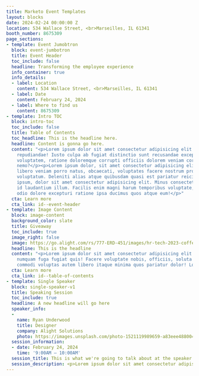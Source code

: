 ```yaml
---
title: Marketo Event Templates
layout: blocks
date: 2024-02-24 00:00:00 Z
location: 534 Wallace Street, <br>Marseilles, IL 61341
booth_number: 8675309
page_sections:
- template: Event Jumobtron
  block: event-jumbotron
  title: Event Header
  toc_include: false
  headline: Transforming the employee experience
  info_container: true
  info_details:
  - label: Location
    content: 534 Wallace Street, <br>Marseilles, IL 61341
  - label: Date
    content: February 24, 2024
  - label: Where to find us
    content: 8675309
- template: Intro TOC
  block: intro-toc
  toc_include: false
  title: Table of Contents
  toc_headline: This is the headline here.
  headline: Content is gonna go here.
  content: "<p>Lorem ipsum dolor sit amet consectetur adipisicing elit. Vel, tenetur
    repudiandae! Iusto culpa ab fugiat distinctio sunt recusandae excepturi soluta
    voluptatem, ratione doloremque corrupti officiis dolorem veniam corporis error
    nemo?</p><p>Lorem ipsum dolor, sit amet consectetur adipisicing elit. Odio dolor
    libero veniam porro natus, obcaecati, voluptates facere nostrum provident iste
    voluptatum. Deleniti alias atque quibusdam quasi est pariatur reiciendis vel.</p><p>Lorem
    ipsum, dolor sit amet consectetur adipisicing elit. Minus consectetur perspiciatis
    id laudantium illum. Facilis enim magni harum temporibus voluptate, consequuntur,
    odio dolore excepturi ratione ipsa ducimus quos atque eum!</p>"
  cta: Learn more
  cta_link: id--event-header
- template: Image Content
  block: image-content
  background_color: slate
  title: Giveaway
  toc_include: true
  image_right: false
  image: https://go.alight.com/rs/777-ERD-451/images/hr-tech-2023-coffee-photo.jpg
  headline: This is the headline
  content: "<p>Lorem ipsum dolor sit amet consectetur adipisicing elit. Autem quo
    numquam fuga fugiat quis! Facere voluptate nobis, officiis, soluta ducimus ad,
    commodi voluptas autem libero itaque minima quos pariatur dolor! Lorem ipsum dolor sit amet consectetur adipisicing elit. Autem quo numquam fuga fugiat quis!</p>"
  cta: Learn more
  cta_link: id--table-of-contents
- template: Single Speaker
  block: single-speaker-v1
  title: Speaking Session
  toc_include: true
  headline: A new headline will go here
  speaker_info:
  - 
    name: Ryan Underwood
    title: Designer
    company: Alight Solutions
    photo: https://images.unsplash.com/photo-1521119989659-a83eee488004?q=80&w=3423&auto=format&fit=crop&ixlib=rb-4.0.3&ixid=M3wxMjA3fDB8MHxwaG90by1wYWdlfHx8fGVufDB8fHx8fA%3D%3D
  session_information:
  - date: February 24, 2024
    time: '9:00AM — 10:00AM'
  session_title: This is what we're going to talk about at the speaker session
  session_description: <p>Lorem ipsum dolor sit amet consectetur adipisicing elit. Autem quo numquam fuga fugiat quis! Facere voluptate nobis, officiis, soluta ducimus ad, commodi voluptas autem libero itaque minima quos pariatur dolor! Lorem ipsum dolor sit amet consectetur adipisicing elit. Autem quo numquam fuga fugiat quis!</p><ul class="icon-list"><li>Lorem ipsum dolor sit amet consectetur adipisicing elit.</li><li>Lorem ipsum dolor sit amet consectetur adipisicing elit.</li><li> Lorem ipsum dolor sit amet consectetur adipisicing elit.</li><li>Lorem ipsum dolor sit amet consectetur adipisicing elit.</li><li>Lorem ipsum dolor sit amet consectetur adipisicing elit.</li></ul><p>Lorem ipsum dolor sit amet consectetur adipisicing elit. Autem quo numquam fuga fugiat quis! Facere voluptate nobis, officiis, soluta ducimus ad, commodi voluptas autem libero itaque minima quos pariatur dolor! Lorem ipsum dolor sit amet consectetur adipisicing elit. Autem quo numquam fuga fugiat quis!</p>
---
```


